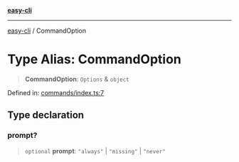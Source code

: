 [**easy-cli**](../README.md)

***

[easy-cli](../globals.md) / CommandOption

# Type Alias: CommandOption

> **CommandOption**: `Options` & `object`

Defined in: [commands/index.ts:7](https://github.com/patrickeaton/easy-cli/blob/ab5cb143feca4db651c6301eb08aa7237cd71b79/src/commands/index.ts#L7)

## Type declaration

### prompt?

> `optional` **prompt**: `"always"` \| `"missing"` \| `"never"`
